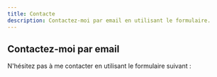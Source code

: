 ```yaml
---
title: Contacte
description: Contactez-moi par email en utilisant le formulaire.
---
```


## Contactez-moi par email
N'hésitez pas à me contacter en utilisant le formulaire suivant :

<contact-form></contact-form>
